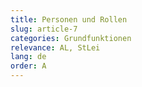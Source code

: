 ```yaml
---
title: Personen und Rollen
slug: article-7
categories: Grundfunktionen
relevance: AL, StLei
lang: de
order: A
---
```

